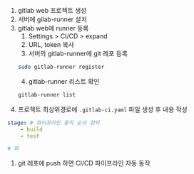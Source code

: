 1. gitlab web 프로젝트 생성
2. 서버에 gilab-runner 설치
3. gitlab web에 runner 등록
	1. Settings > CI/CD > expand
	2. URL, token 복사
	3. 서버의 gitlab-runner에 git 레포 등록 
	```bash
	sudo gitlab-runner register
	```
	4. gitlab-runner 리스트 확인
	```bash
	gitlab-runner list
	```
4. 프로젝트 최상위경로에 `.gitlab-ci.yaml` 파일 생성 후 내용 작성
```YAML
stage: # 파이프라인 동작 순서 정의
	- build
	- test

# 파
```
1. git 레포에 push 하면 CI/CD 파이프라인 자동 동작